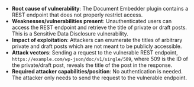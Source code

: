 - **Root cause of vulnerability**: The Document Embedder plugin contains a REST endpoint that does not properly restrict access.
- **Weaknesses/vulnerabilities present**: Unauthenticated users can access the REST endpoint and retrieve the title of private or draft posts. This is a Sensitive Data Disclosure vulnerability.
- **Impact of exploitation**: Attackers can enumerate the titles of arbitrary private and draft posts which are not meant to be publicly accessible.
- **Attack vectors**: Sending a request to the vulnerable REST endpoint, `https://example.com/wp-json/doc/v1/single/509`, where 509 is the ID of the private/draft post, reveals the title of the post in the response.
- **Required attacker capabilities/position**: No authentication is needed. The attacker only needs to send the request to the vulnerable endpoint.